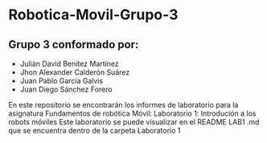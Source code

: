 # Robotica-Movil-Grupo-3
## Grupo 3 conformado por:
* Julián David Benítez Martínez
* Jhon Alexander Calderón Suárez
* Juan Pablo García Galvis
* Juan Diego Sánchez Forero

  
En este repositorio se encontrarán los informes de laboratorio para la asignatura Fundamentos de robótica Móvil:
Laboratorio 1: Introdución a los robots móviles
Este laboratorio se puede visualizar en el README LAB1 .md que se encuentra dentro de la carpeta Laboratorio 1



